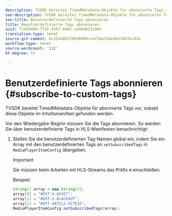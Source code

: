 ```yaml
---
description: TVSDK bereitet TimedMetadata-Objekte für abonnierte Tags vor, sobald diese Objekte im Inhaltsmanifest gefunden werden.
seo-description: TVSDK bereitet TimedMetadata-Objekte für abonnierte Tags vor, sobald diese Objekte im Inhaltsmanifest gefunden werden.
seo-title: Benutzerdefinierte Tags abonnieren
title: Benutzerdefinierte Tags abonnieren
uuid: f1a934bd-772e-435f-84b5-cb48db23c06e
translation-type: tm+mt
source-git-commit: bc35da8b258056809ceaf18e33bed631047bc81b
workflow-type: tm+mt
source-wordcount: '112'
ht-degree: 1%

---
```



# Benutzerdefinierte Tags abonnieren {#subscribe-to-custom-tags}

TVSDK bereitet TimedMetadata-Objekte für abonnierte Tags vor, sobald diese Objekte im Inhaltsmanifest gefunden werden.

Vor den Wiedergabe-Beginn müssen Sie die Tags abonnieren. So werden Sie über benutzerdefinierte Tags in HLS-Manifesten benachrichtigt:

1. Stellen Sie die benutzerdefinierten Tag-Namen global ein, indem Sie ein Array mit den benutzerdefinierten Tags an `setSubscribedTags` in `MediaPlayerItemConfig` übergeben.

   >[!IMPORTANT]
   >
   >Sie müssen beim Arbeiten mit HLS-Streams das Präfix `#` einschließen.

   Beispiel:

   ```java
   String[] array = new String[3]; 
   array[0] = "#EXT-X-ASSET"; 
   array[1] = "#EXT-X-BLACKOUT"; 
   array[2] = "#EXT-OATCLS-SCTE35"; 
   MediaPlayerItemConfig.setSubscribedTags(array);
   ```
